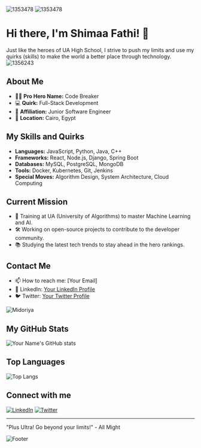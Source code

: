 ![1353478](https://github.com/shimaafathi123/shimaafathi123/assets/93112282/ea0b1781-8d32-4dba-82e3-c3c0a5e743d6)
![1353478](https://github.com/shimaafathi123/shimaafathi123/assets/93112282/4d4b2a15-1d46-45ab-9e65-68bb44929af5)

# Hi there, I'm Shimaa Fathi! 👋

Just like the heroes of UA High School, I strive to push my limits and use my quirks (skills) to make the world a better place through technology.
![1356243](https://github.com/shimaafathi123/shimaafathi123/assets/93112282/40ab0333-f8f8-4840-b9d8-685cc7cd655d)


## About Me

- 🦸‍♂️ **Pro Hero Name:** Code Breaker
- 💻 **Quirk:** Full-Stack Development
- 🌟 **Affiliation:** Junior Software Engineer
- 📍 **Location:** Cairo, Egypt

## My Skills and Quirks

- **Languages:** JavaScript, Python, Java, C++
- **Frameworks:** React, Node.js, Django, Spring Boot
- **Databases:** MySQL, PostgreSQL, MongoDB
- **Tools:** Docker, Kubernetes, Git, Jenkins
- **Special Moves:** Algorithm Design, System Architecture, Cloud Computing

## Current Mission

- 🌱 Training at UA (University of Algorithms) to master Machine Learning and AI.
- 🛠 Working on open-source projects to contribute to the developer community.
- 📚 Studying the latest tech trends to stay ahead in the hero rankings.

## Contact Me

- 📫 How to reach me: [Your Email]
- 💼 LinkedIn: [Your LinkedIn Profile](https://linkedin.com/in/yourusername)
- 🐦 Twitter: [Your Twitter Profile](https://twitter.com/yourusername)

![Midoriya](https://your-image-url.com/midoriya.png)

## My GitHub Stats

![Your Name's GitHub stats](https://github-readme-stats.vercel.app/api?username=yourusername&show_icons=true&theme=tokyonight)

## Top Languages

![Top Langs](https://github-readme-stats.vercel.app/api/top-langs/?username=yourusername&layout=compact&theme=tokyonight)

## Connect with me

[![LinkedIn](https://img.shields.io/badge/LinkedIn-blue?style=for-the-badge&logo=linkedin)](https://linkedin.com/in/yourusername)
[![Twitter](https://img.shields.io/badge/Twitter-blue?style=for-the-badge&logo=twitter)](https://twitter.com/yourusername)

---

"Plus Ultra! Go beyond your limits!" - All Might

![Footer](https://your-image-url.com/footer.png)
